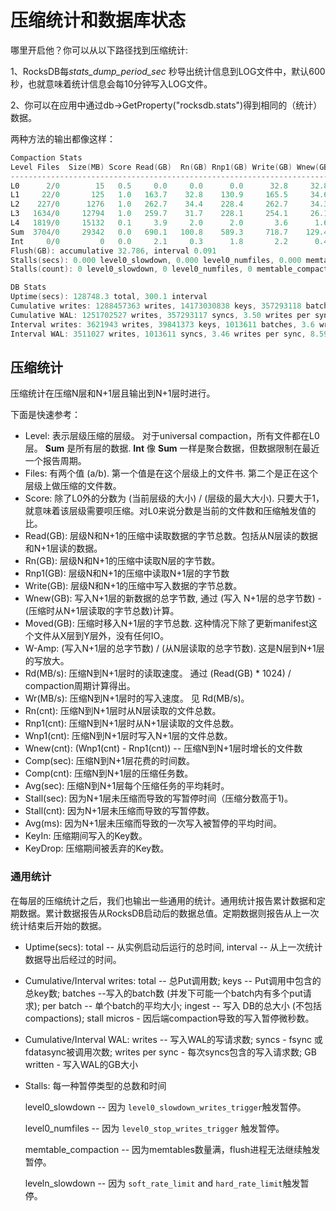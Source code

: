 # 压缩统计和数据库状态

哪里开启他？你可以从以下路径找到压缩统计:

1、RocksDB每*stats_dump_period_sec* 秒导出统计信息到LOG文件中，默认600秒，也就意味着统计信息会每10分钟写入LOG文件。

2、你可以在应用中通过db->GetProperty("rocksdb.stats")得到相同的（统计）数据。

两种方法的输出都像这样：

```c++
Compaction Stats
Level Files  Size(MB) Score Read(GB)  Rn(GB) Rnp1(GB) Write(GB) Wnew(GB) Moved(GB) W-Amp Rd(MB/s) Wr(MB/s) Comp(sec) Comp(cnt) Avg(sec) Stall(sec) Stall(cnt) Avg(ms)     KeyIn   KeyDrop
-------------------------------------------------------------------------------------------------------------------------------------------------------------------------------------------------
L0      2/0        15   0.5     0.0     0.0      0.0      32.8     32.8       0.0   0.0      0.0     23.0    1457      4346    0.335       0.00          0    0.00             0        0
L1     22/0       125   1.0   163.7    32.8    130.9     165.5     34.6       0.0   5.1     25.6     25.9    6549      1086    6.031       0.00          0    0.00    1287667342        0
L2    227/0      1276   1.0   262.7    34.4    228.4     262.7     34.3       0.1   7.6     26.0     26.0   10344      4137    2.500       0.00          0    0.00    1023585700        0
L3   1634/0     12794   1.0   259.7    31.7    228.1     254.1     26.1       1.5   8.0     20.8     20.4   12787      3758    3.403       0.00          0    0.00    1128138363        0
L4   1819/0     15132   0.1     3.9     2.0      2.0       3.6      1.6      13.1   1.8     20.1     18.4     201       206    0.974       0.00          0    0.00      91486994        0
Sum  3704/0     29342   0.0   690.1   100.8    589.3     718.7    129.4      14.8  21.9     22.5     23.5   31338     13533    2.316       0.00          0    0.00    3530878399        0
Int     0/0         0   0.0     2.1     0.3      1.8       2.2      0.4       0.0  24.3     24.0     24.9      91        42    2.164       0.00          0    0.00      11718977        0
Flush(GB): accumulative 32.786, interval 0.091
Stalls(secs): 0.000 level0_slowdown, 0.000 level0_numfiles, 0.000 memtable_compaction, 0.000 leveln_slowdown_soft, 0.000 leveln_slowdown_hard
Stalls(count): 0 level0_slowdown, 0 level0_numfiles, 0 memtable_compaction, 0 leveln_slowdown_soft, 0 leveln_slowdown_hard

DB Stats
Uptime(secs): 128748.3 total, 300.1 interval
Cumulative writes: 1288457363 writes, 14173030838 keys, 357293118 batches, 3.6 writes per batch, 3055.92 GB user ingest, stall micros: 7067721262
Cumulative WAL: 1251702527 writes, 357293117 syncs, 3.50 writes per sync, 3055.92 GB written
Interval writes: 3621943 writes, 39841373 keys, 1013611 batches, 3.6 writes per batch, 8797.4 MB user ingest, stall micros: 112418835
Interval WAL: 3511027 writes, 1013611 syncs, 3.46 writes per sync, 8.59 MB written
```



## 压缩统计

压缩统计在压缩N层和N+1层且输出到N+1层时进行。

下面是快速参考：

- Level: 表示层级压缩的层级。 对于universal compaction，所有文件都在L0层。 **Sum** 是所有层的数据. **Int** 像 **Sum** 一样是聚合数据，但数据限制在最近一个报告周期。
- Files: 有两个值 (a/b). 第一个值是在这个层级上的文件书. 第二个是正在这个层级上做压缩的文件数。
- Score: 除了L0外的分数为 (当前层级的大小) / (层级的最大大小). 只要大于1，就意味着该层级需要呗压缩。对L0来说分数是当前的文件数和压缩触发值的比。
- Read(GB): 层级N和N+1的压缩中读取数据的字节总数。包括从N层读的数据和N+1层读的数据。
- Rn(GB): 层级N和N+1的压缩中读取N层的字节数。
- Rnp1(GB): 层级N和N+1的压缩中读取N+1层的字节数
- Write(GB): 层级N和N+1的压缩中写入数据的字节总数。
- Wnew(GB): 写入N+1层的新数据的总字节数, 通过 (写入 N+1层的总字节数) - (压缩时从N+1层读取的字节总数)计算。
- Moved(GB): 压缩时移入N+1层的字节总数. 这种情况下除了更新manifest这个文件从X层到Y层外，没有任何IO。
- W-Amp: (写入N+1层的总字节数) / (从N层读取的总字节数). 这是N层到N+1层的写放大。
- Rd(MB/s): 压缩N到N+1层时的读取速度。 通过 (Read(GB) * 1024) / compaction周期计算得出。
- Wr(MB/s): 压缩N到N+1层时的写入速度。 见 Rd(MB/s)。
- Rn(cnt): 压缩N到N+1层时从N层读取的文件总数。
- Rnp1(cnt): 压缩N到N+1层时从N+1层读取的文件总数。
- Wnp1(cnt): 压缩N到N+1层时写入N+1层的文件总数。
- Wnew(cnt): (Wnp1(cnt) - Rnp1(cnt)) -- 压缩N到N+1层时增长的文件数
- Comp(sec): 压缩N到N+1层花费的时间数。
- Comp(cnt): 压缩N到N+1层的压缩任务数。
- Avg(sec): 压缩N到N+1层每个压缩任务的平均耗时。
- Stall(sec): 因为N+1层未压缩而导致的写暂停时间（压缩分数高于1)。
- Stall(cnt): 因为N+1层未压缩而导致的写暂停数。
- Avg(ms): 因为N+1层未压缩而导致的一次写入被暂停的平均时间。
- KeyIn: 压缩期间写入的Key数。
- KeyDrop: 压缩期间被丢弃的Key数。



### 通用统计

在每层的压缩统计之后，我们也输出一些通用的统计。通用统计报告累计数据和定期数据。累计数据报告从RocksDB启动后的数据总值。定期数据则报告从上一次统计结束后开始的数据。

- Uptime(secs): total -- 从实例启动后运行的总时间, interval -- 从上一次统计数据导出后经过的时间。

- Cumulative/Interval writes: total -- 总Put调用数; keys -- Put调用中包含的总key数; batches --写入的batch数 (并发下可能一个batch内有多个put请求); per batch -- 单个batch的平均大小; ingest -- 写入 DB的总大小 (不包括compactions); stall micros - 因后端compaction导致的写入暂停微秒数。

- Cumulative/Interval WAL: writes -- 写入WAL的写请求数; syncs - fsync 或 fdatasync被调用次数; writes per sync - 每次syncs包含的写入请求数; GB written - 写入WAL的GB大小

- Stalls: 每一种暂停类型的总数和时间

  level0_slowdown -- 因为 `level0_slowdown_writes_trigger`触发暂停。

  level0_numfiles --   因为 `level0_stop_writes_trigger` 触发暂停。

  memtable_compaction -- 因为memtables数量满，flush进程无法继续触发暂停。

  leveln_slowdown -- 因为 `soft_rate_limit` and `hard_rate_limit`触发暂停。
